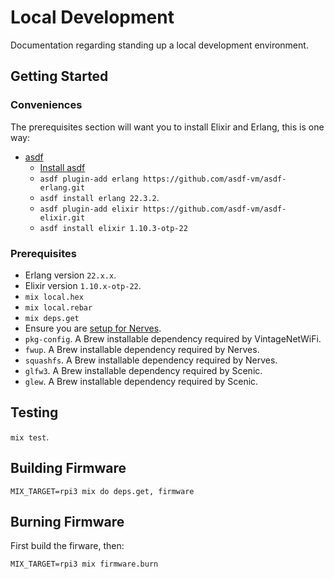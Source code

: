 # Local Development

Documentation regarding standing up a local development environment.

## Getting Started

### Conveniences

The prerequisites section will want you to install Elixir and Erlang, this is one way:

- [asdf](https://github.com/asdf-vm/asdf)
  - [Install asdf](https://asdf-vm.com/#/core-manage-asdf-vm)
  - `asdf plugin-add erlang https://github.com/asdf-vm/asdf-erlang.git`
  - `asdf install erlang 22.3.2`.
  - `asdf plugin-add elixir https://github.com/asdf-vm/asdf-elixir.git`
  - `asdf install elixir 1.10.3-otp-22`

### Prerequisites

- Erlang version `22.x.x`.
- Elixir version `1.10.x-otp-22`.
- `mix local.hex`
- `mix local.rebar`
- `mix deps.get`
- Ensure you are [setup for Nerves](https://hexdocs.pm/nerves/installation.html#all-platforms).
- `pkg-config`. A Brew installable dependency required by VintageNetWiFi.
- `fwup`. A Brew installable dependency required by Nerves.
- `squashfs`. A Brew installable dependency required by Nerves.
- `glfw3`. A Brew installable dependency required by Scenic.
- `glew`. A Brew installable dependency required by Scenic.

## Testing

`mix test`.

## Building Firmware

```
MIX_TARGET=rpi3 mix do deps.get, firmware
```

## Burning Firmware

First build the firware, then:

```
MIX_TARGET=rpi3 mix firmware.burn
```

